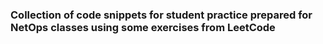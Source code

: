 ### Collection of code snippets for student practice prepared for NetOps classes using some exercises from LeetCode